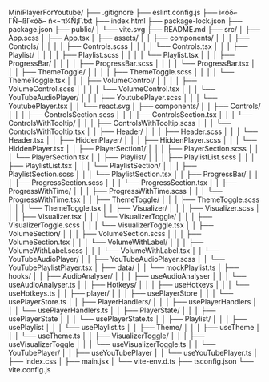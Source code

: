 MiniPlayerForYoutube/
├── .gitignore
├── eslint.config.js
├── ì«óδ⌐ ΓÑ¬ßΓ«óδ⌐ ñ«¬π¼Ñ¡Γ.txt
├── index.html
├── package-lock.json
├── package.json
├── public/
│   └── vite.svg
├── README.md
├── src/
│   ├── App.scss
│   ├── App.tsx
│   ├── assets/
│   │   ├── components/
│   │   │   ├── Controls/
│   │   │   │   ├── Controls.scss
│   │   │   │   └── Controls.tsx
│   │   │   ├── Playlist/
│   │   │   │   ├── Playlist.scss
│   │   │   │   └── Playlist.tsx
│   │   │   ├── ProgressBar/
│   │   │   │   ├── ProgressBar.scss
│   │   │   │   └── ProgressBar.tsx
│   │   │   ├── ThemeToggle/
│   │   │   │   ├── ThemeToggle.scss
│   │   │   │   └── ThemeToggle.tsx
│   │   │   ├── VolumeControl/
│   │   │   │   ├── VolumeControl.scss
│   │   │   │   └── VolumeControl.tsx
│   │   │   └── YouTubeAudioPlayer/
│   │   │       ├── YoutubePlayer.scss
│   │   │       └── YoutubePlayer.tsx
│   │   └── react.svg
│   ├── components/
│   │   ├── Controls/
│   │   │   ├── ControlsSection.scss
│   │   │   ├── ControlsSection.tsx
│   │   │   └── ControlsWithTooltip/
│   │   │       ├── ControlsWithTooltip.scss
│   │   │       └── ControlsWithTooltip.tsx
│   │   ├── Header/
│   │   │   ├── Header.scss
│   │   │   └── Header.tsx
│   │   ├── HiddenPlayer/
│   │   │   ├── HiddenPlayer.scss
│   │   │   └── HiddenPlayer.tsx
│   │   ├── PlayerSection1/
│   │   │   ├── PlayerSection.scss
│   │   │   └── PlayerSection.tsx
│   │   ├── Playlist/
│   │   │   ├── PlaylistList.scss
│   │   │   ├── PlaylistList.tsx
│   │   │   └── PlaylistSection/
│   │   │       ├── PlaylistSection.scss
│   │   │       └── PlaylistSection.tsx
│   │   ├── ProgressBar/
│   │   │   ├── ProgressSection.scss
│   │   │   └── ProgressSection.tsx
│   │   ├── ProgressWithTime/
│   │   │   ├── ProgressWithTime.scss
│   │   │   └── ProgressWithTime.tsx
│   │   ├── ThemeToggle/
│   │   │   ├── ThemeToggle.scss
│   │   │   └── ThemeToggle.tsx
│   │   ├── Visualizer/
│   │   │   ├── Visualizer.scss
│   │   │   ├── Visualizer.tsx
│   │   │   └── VisualizerToggle/
│   │   │       ├── VisualizerToggle.scss
│   │   │       └── VisualizerToggle.tsx
│   │   ├── VolumeSection/
│   │   │   ├── VolumeSection.scss
│   │   │   ├── VolumeSection.tsx
│   │   │   └── VolumeWithLabel/
│   │   │       ├── VolumeWithLabel.scss
│   │   │       └── VolumeWithLabel.tsx
│   │   └── YouTubeAudioPlayer/
│   │       ├── YouTubeAudioPlayer.scss
│   │       └── YouTubePlaylistPlayer.tsx
│   ├── data/
│   │   └── mockPlaylist.ts
│   ├── hooks/
│   │   ├── AudioAnalyser/
│   │   │   ├── useAudioAnalyser
│   │   │   └── useAudioAnalyser.ts
│   │   ├── Hotkeys/
│   │   │   ├── useHotkeys
│   │   │   └── useHotkeys.ts
│   │   ├── player/
│   │   │   ├── usePlayerStore
│   │   │   └── usePlayerStore.ts
│   │   ├── PlayerHandlers/
│   │   │   ├── usePlayerHandlers
│   │   │   └── usePlayerHandlers.ts
│   │   ├── PlayerState/
│   │   │   ├── usePlayerState
│   │   │   └── usePlayerState.ts
│   │   ├── Playlist/
│   │   │   ├── usePlaylist
│   │   │   └── usePlaylist.ts
│   │   ├── Theme/
│   │   │   ├── useTheme
│   │   │   └── useTheme.ts
│   │   ├── VisualizerToggle/
│   │   │   ├── useVisualizerToggle
│   │   │   └── useVisualizerToggle.ts
│   │   └── YouTubePlayer/
│   │       ├── useYouTubePlayer
│   │       └── useYouTubePlayer.ts
│   ├── index.css
│   ├── main.jsx
│   └── vite-env.d.ts
├── tsconfig.json
└── vite.config.js
